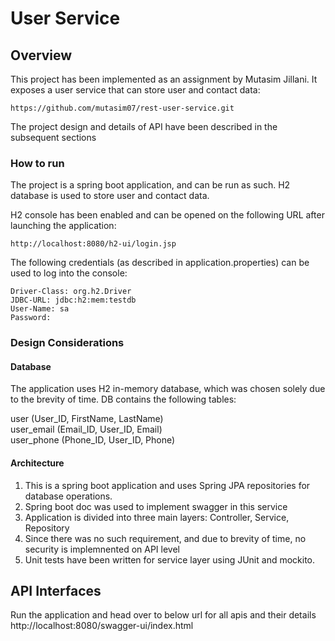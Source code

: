 # User Service


## Overview

This project has been implemented as an assignment by Mutasim Jillani. It exposes a user service that can store user and contact data:

```
https://github.com/mutasim07/rest-user-service.git
```

The project design and details of API have been described in the subsequent sections

### How to run

The project is a spring boot application, and can be run as such. H2 database is used to store user and contact data.

H2 console has been enabled and can be opened on the following URL after launching the application:

```http request
http://localhost:8080/h2-ui/login.jsp
```

The following credentials (as described in application.properties) can be used to log into the console:
```properties
Driver-Class: org.h2.Driver
JDBC-URL: jdbc:h2:mem:testdb
User-Name: sa
Password:
```

### Design Considerations

#### Database
The application uses H2 in-memory database, which was chosen solely due to the brevity of time. DB contains the following tables:

user (User_ID, FirstName, LastName)<br />
user_email (Email_ID, User_ID, Email)<br />
user_phone (Phone_ID, User_ID, Phone)

#### Architecture

1. This is a spring boot application and uses Spring JPA repositories for database operations.
2. Spring boot doc was used to implement swagger in this service
3. Application is divided into three main layers: Controller, Service, Repository
4. Since there was no such requirement, and due to brevity of time, no security is implemnented on API level
5. Unit tests have been written for service layer using JUnit and mockito.

## API Interfaces
Run the application and head over to below url for all apis and their details
http://localhost:8080/swagger-ui/index.html


